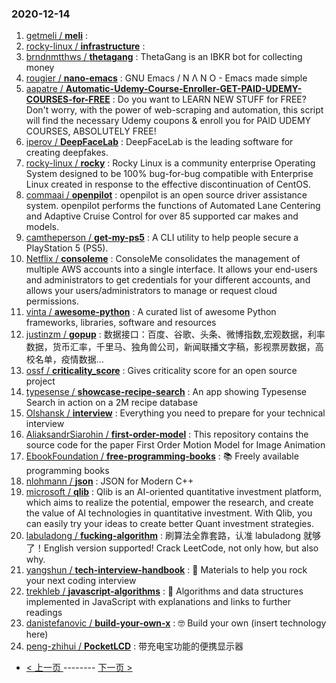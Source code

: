 ### 2020-12-14 
1. [
        getmeli /
**meli**](https://github.com/getmeli/meli) : 
1. [
        rocky-linux /
**infrastructure**](https://github.com/rocky-linux/infrastructure) : 
1. [
        brndnmtthws /
**thetagang**](https://github.com/brndnmtthws/thetagang) : ThetaGang is an IBKR bot for collecting money
1. [
        rougier /
**nano-emacs**](https://github.com/rougier/nano-emacs) : GNU Emacs / N Λ N O - Emacs made simple
1. [
        aapatre /
**Automatic-Udemy-Course-Enroller-GET-PAID-UDEMY-COURSES-for-FREE**](https://github.com/aapatre/Automatic-Udemy-Course-Enroller-GET-PAID-UDEMY-COURSES-for-FREE) : Do you want to LEARN NEW STUFF for FREE? Don't worry, with the power of web-scraping and automation, this script will find the necessary Udemy coupons & enroll you for PAID UDEMY COURSES, ABSOLUTELY FREE!
1. [
        iperov /
**DeepFaceLab**](https://github.com/iperov/DeepFaceLab) : DeepFaceLab is the leading software for creating deepfakes.
1. [
        rocky-linux /
**rocky**](https://github.com/rocky-linux/rocky) : Rocky Linux is a community enterprise Operating System designed to be 100% bug-for-bug compatible with Enterprise Linux created in response to the effective discontinuation of CentOS.
1. [
        commaai /
**openpilot**](https://github.com/commaai/openpilot) : openpilot is an open source driver assistance system. openpilot performs the functions of Automated Lane Centering and Adaptive Cruise Control for over 85 supported car makes and models.
1. [
        camtheperson /
**get-my-ps5**](https://github.com/camtheperson/get-my-ps5) : A CLI utility to help people secure a PlayStation 5 (PS5).
1. [
        Netflix /
**consoleme**](https://github.com/Netflix/consoleme) : ConsoleMe consolidates the management of multiple AWS accounts into a single interface. It allows your end-users and administrators to get credentials for your different accounts, and allows your users/administrators to manage or request cloud permissions.
1. [
        vinta /
**awesome-python**](https://github.com/vinta/awesome-python) : A curated list of awesome Python frameworks, libraries, software and resources
1. [
        justinzm /
**gopup**](https://github.com/justinzm/gopup) : 数据接口：百度、谷歌、头条、微博指数,宏观数据，利率数据，货币汇率，千里马、独角兽公司，新闻联播文字稿，影视票房数据，高校名单，疫情数据…
1. [
        ossf /
**criticality_score**](https://github.com/ossf/criticality_score) : Gives criticality score for an open source project
1. [
        typesense /
**showcase-recipe-search**](https://github.com/typesense/showcase-recipe-search) : An app showing Typesense Search in action on a 2M recipe database
1. [
        Olshansk /
**interview**](https://github.com/Olshansk/interview) : Everything you need to prepare for your technical interview
1. [
        AliaksandrSiarohin /
**first-order-model**](https://github.com/AliaksandrSiarohin/first-order-model) : This repository contains the source code for the paper First Order Motion Model for Image Animation
1. [
        EbookFoundation /
**free-programming-books**](https://github.com/EbookFoundation/free-programming-books) : 📚 Freely available programming books
1. [
        nlohmann /
**json**](https://github.com/nlohmann/json) : JSON for Modern C++
1. [
        microsoft /
**qlib**](https://github.com/microsoft/qlib) : Qlib is an AI-oriented quantitative investment platform, which aims to realize the potential, empower the research, and create the value of AI technologies in quantitative investment. With Qlib, you can easily try your ideas to create better Quant investment strategies.
1. [
        labuladong /
**fucking-algorithm**](https://github.com/labuladong/fucking-algorithm) : 刷算法全靠套路，认准 labuladong 就够了！English version supported! Crack LeetCode, not only how, but also why.
1. [
        yangshun /
**tech-interview-handbook**](https://github.com/yangshun/tech-interview-handbook) : 💯 Materials to help you rock your next coding interview
1. [
        trekhleb /
**javascript-algorithms**](https://github.com/trekhleb/javascript-algorithms) : 📝 Algorithms and data structures implemented in JavaScript with explanations and links to further readings
1. [
        danistefanovic /
**build-your-own-x**](https://github.com/danistefanovic/build-your-own-x) : 🤓 Build your own (insert technology here)
1. [
        peng-zhihui /
**PocketLCD**](https://github.com/peng-zhihui/PocketLCD) : 带充电宝功能的便携显示器 

- [ < 上一页 ](https://github.com/able8/github-trending-daily-record/blob/master/2020-12-13.md) -------- [ 下一页 > ](https://github.com/able8/github-trending-daily-record/blob/master/2020-12-15.md)